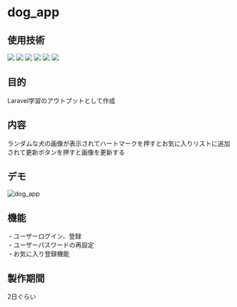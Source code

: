 # dog_app
## 使用技術
<p style="display: inline">
  <!-- フロントエンドのフレームワーク一覧 -->
  <img src="https://img.shields.io/badge/-Node.js-339933.svg?logo=node.js&style=plastic">
  <img src="https://img.shields.io/badge/-Next.js-000000.svg?logo=next.js&style=plastic">
  <!-- バックエンドのフレームワーク一覧 -->
  <img src="https://img.shields.io/badge/-Laravel-E74430.svg?logo=laravel&style=plastic">
  <!-- フロントエンドの言語一覧 -->
  <img src="https://img.shields.io/badge/-React-61DAFB.svg?logo=react&style=plastic">
  <!-- バックエンドの言語一覧 -->
  <img src="https://img.shields.io/badge/-Php-777BB4.svg?logo=php&style=plastic">
  <!-- データベース一覧 -->
  <img src="https://img.shields.io/badge/-Mysql-4479A1.svg?logo=mysql&style=plastic">
</p>

## 目的
Laravel学習のアウトプットとして作成<br>

## 内容
ランダムな犬の画像が表示されてハートマークを押すとお気に入りリストに追加されて更新ボタンを押すと画像を更新する<br>

## デモ
![dog_app](https://github.com/tomida130/dog_app/assets/114141852/e0b6a90e-2231-4c45-bc7b-a114d0fb71e2)

## 機能
・ユーザーログイン、登録<br>
・ユーザーパスワードの再設定<br>
・お気に入り登録機能<br>

## 製作期間
2日ぐらい



